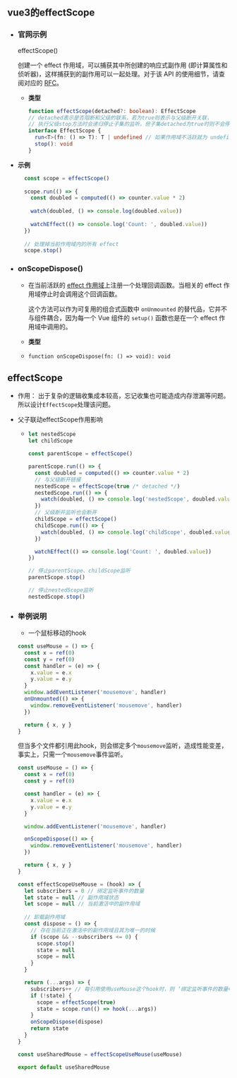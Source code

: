 ## vue3的effectScope

* ### 官网示例

  effectScope()

  创建一个 effect 作用域，可以捕获其中所创建的响应式副作用 (即计算属性和侦听器)，这样捕获到的副作用可以一起处理。对于该 API 的使用细节，请查阅对应的 [RFC](https://github.com/vuejs/rfcs/blob/master/active-rfcs/0041-reactivity-effect-scope.md)。

  - **类型**

    ```typescript
    function effectScope(detached?: boolean): EffectScope
    // detached表示是否阻断和父级的联系，若为true则表示与父级断开关联，
    // 执行父级stop方法时会递归停止子集的监听，但子集detached为true时则不会停止
    interface EffectScope {
      run<T>(fn: () => T): T | undefined // 如果作用域不活跃就为 undefined
      stop(): void
    }
    ```
    
- **示例**
  
  ```js
    const scope = effectScope()
    
    scope.run(() => {
      const doubled = computed(() => counter.value * 2)
    
      watch(doubled, () => console.log(doubled.value))
    
      watchEffect(() => console.log('Count: ', doubled.value))
    })
    
    // 处理掉当前作用域内的所有 effect
    scope.stop()
  ```
  
* ### onScopeDispose()

  * 在当前活跃的 [effect 作用域](https://cn.vuejs.org/api/reactivity-advanced.html#effectscope)上注册一个处理回调函数。当相关的 effect 作用域停止时会调用这个回调函数。

    这个方法可以作为可复用的组合式函数中 `onUnmounted` 的替代品，它并不与组件耦合，因为每一个 Vue 组件的 `setup()` 函数也是在一个 effect 作用域中调用的。

  * **类型**

  * ```ty
    function onScopeDispose(fn: () => void): void
    ```

## effectScope

* 作用： 出于复杂的逻辑收集成本较高，忘记收集也可能造成内存泄漏等问题。所以设计`EffectScope`处理该问题。

* 父子联动effectScope作用影响

  - ```js
    let nestedScope
    let childScope
    
    const parentScope = effectScope()
    
    parentScope.run(() => {
      const doubled = computed(() => counter.value * 2)
      // 与父级断开链接
      nestedScope = effectScope(true /* detached */)
      nestedScope.run(() => {
        watch(doubled, () => console.log('nestedScope', doubled.value))
      })
      // 父级断开监听也会断开
      childScope = effectScope()
      childScope.run(() => {
        watch(doubled, () => console.log('childScope', doubled.value))
      })
    
      watchEffect(() => console.log('Count: ', doubled.value))
    })
    
    // 停止parentScope、childScope监听
    parentScope.stop()
    
    // 停止nestedScope监听
    nestedScope.stop()
    ```

* ### 举例说明

  * 一个鼠标移动的hook

  ```js
  const useMouse = () => {
    const x = ref(0)
    const y = ref(0)
    const handler = (e) => {
      x.value = e.x
      y.value = e.y
    }
    window.addEventListener('mousemove', handler)
    onUnmounted(() => {
      window.removeEventListener('mousemove', handler)
    })
  
    return { x, y }
  }
  ```

  但当多个文件都引用此hook，则会绑定多个`mousemove`监听，造成性能变差，事实上，只需一个`mousemove`事件监听。

  ```js
  const useMouse = () => {
    const x = ref(0)
    const y = ref(0)
  
    const handler = (e) => {
      x.value = e.x
      y.value = e.y
    }
  
    window.addEventListener('mousemove', handler)
  
    onScopeDispose(() => {
      window.removeEventListener('mousemove', handler)
    })
  
    return { x, y }
  }
  
  const effectScopeUseMouse = (hook) => {
    let subscribers = 0 // 绑定监听事件的数量
    let state = null // 副作用域状态
    let scope = null // 当前激活中的副作用域
    
    // 卸载副作用域
    const dispose = () => {
      // 存在当前正在激活中的副作用域且其为唯一的时候
      if (scope && --subscribers <= 0) {
        scope.stop()
        state = null
        scope = null
      }
    }
  
    return (...args) => {
      subscribers++ // 每引用使用useMouse这个hook时，则 ‘绑定监听事件的数量+1’
      if (!state) {
        scope = effectScope(true)
        state = scope.run(() => hook(...args))
      }
      onScopeDispose(dispose)
      return state
    }
  }
  
  const useSharedMouse = effectScopeUseMouse(useMouse)
  
  export default useSharedMouse
  ```

  

  

  